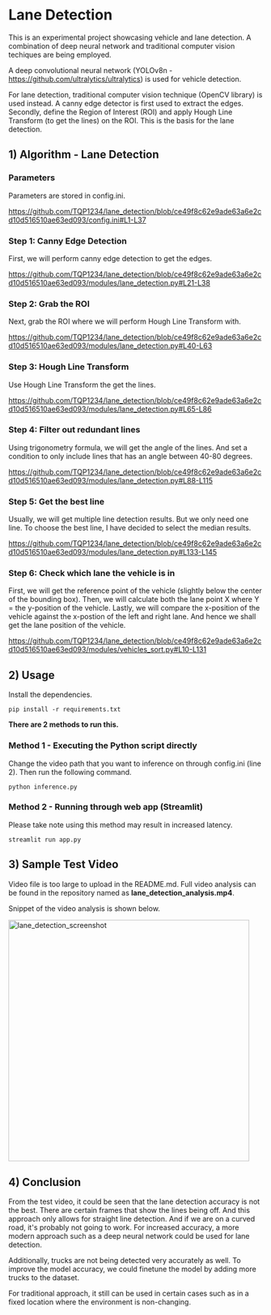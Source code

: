 # Lane Detection

This is an experimental project showcasing vehicle and lane detection. A combination of deep neural network and traditional computer vision techiques are being employed.

A deep convolutional neural network (YOLOv8n - https://github.com/ultralytics/ultralytics) is used for vehicle detection.

For lane detection, traditional computer vision technique (OpenCV library) is used instead. A canny edge detector is first used to extract the edges. Secondly, define the Region of Interest (ROI) and apply Hough Line Transform (to get the lines) on the ROI. This is the basis for the lane detection.

## 1) Algorithm - Lane Detection

### Parameters

Parameters are stored in config.ini.

https://github.com/TQP1234/lane_detection/blob/ce49f8c62e9ade63a6e2cd10d516510ae63ed093/config.ini#L1-L37

### Step 1: Canny Edge Detection

First, we will perform canny edge detection to get the edges.

https://github.com/TQP1234/lane_detection/blob/ce49f8c62e9ade63a6e2cd10d516510ae63ed093/modules/lane_detection.py#L21-L38

### Step 2: Grab the ROI

Next, grab the ROI where we will perform Hough Line Transform with.

https://github.com/TQP1234/lane_detection/blob/ce49f8c62e9ade63a6e2cd10d516510ae63ed093/modules/lane_detection.py#L40-L63

### Step 3: Hough Line Transform

Use Hough Line Transform the get the lines.

https://github.com/TQP1234/lane_detection/blob/ce49f8c62e9ade63a6e2cd10d516510ae63ed093/modules/lane_detection.py#L65-L86

### Step 4: Filter out redundant lines

Using trigonometry formula, we will get the angle of the lines. And set a condition to only include lines that has an angle between 40-80 degrees.

https://github.com/TQP1234/lane_detection/blob/ce49f8c62e9ade63a6e2cd10d516510ae63ed093/modules/lane_detection.py#L88-L115

### Step 5: Get the best line

Usually, we will get multiple line detection results. But we only need one line. To choose the best line, I have decided to select the median results.

https://github.com/TQP1234/lane_detection/blob/ce49f8c62e9ade63a6e2cd10d516510ae63ed093/modules/lane_detection.py#L133-L145

### Step 6: Check which lane the vehicle is in

First, we will get the reference point of the vehicle (slightly below the center of the bounding box). Then, we will calculate both the lane point X where Y = the y-position of the vehicle. Lastly, we will compare the x-position of the vehicle against the x-postion of the left and right lane. And hence we shall get the lane position of the vehicle.

https://github.com/TQP1234/lane_detection/blob/ce49f8c62e9ade63a6e2cd10d516510ae63ed093/modules/vehicles_sort.py#L10-L131

## 2) Usage

Install the dependencies.

``` shell
pip install -r requirements.txt
```

<b>There are 2 methods to run this.</b>

### Method 1 - Executing the Python script directly

Change the video path that you want to inference on through config.ini (line 2). Then run the following command.

``` shell
python inference.py
```

### Method 2 - Running through web app (Streamlit)

Please take note using this method may result in increased latency.

``` shell
streamlit run app.py
```

## 3) Sample Test Video

Video file is too large to upload in the README.md. Full video analysis can be found in the repository named as <b>lane_detection_analysis.mp4</b>.</br>

Snippet of the video analysis is shown below.

<img width="476" alt="lane_detection_screenshot" src="https://github.com/TQP1234/lane_detection/assets/75831732/ccae7433-c140-4aa4-96f3-cae6feb65c68">

## 4) Conclusion

From the test video, it could be seen that the lane detection accuracy is not the best. There are certain frames that show the lines being off. And this approach only allows for straight line detection. And if we are on a curved road, it's probably not going to work. For increased accuracy, a more modern approach such as a deep neural network could be used for lane detection.

Additionally, trucks are not being detected very accurately as well. To improve the model accuracy, we could finetune the model by adding more trucks to the dataset.

For traditional approach, it still can be used in certain cases such as in a fixed location where the environment is non-changing.
